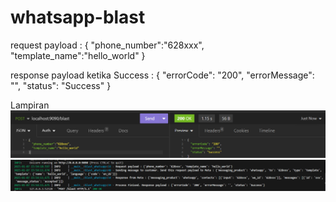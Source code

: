 # whatsapp-blast

request payload :
{
	"phone_number":"628xxx",
	"template_name":"hello_world"
}



response payload ketika Success :
{
	"errorCode": "200",
	"errorMessage": "",
	"status": "Success"
}


Lampiran
![Local Example](images/req-res.png)
![Local Example](images/log.png)
